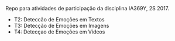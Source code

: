 Repo para atividades de participação da disciplina IA369Y, 2S 2017.
- T2: Deteccão de Emoções em Textos
- T3: Detecção de Emoções em Imagens
- T4: Detecçao de Emoções em Vídeos